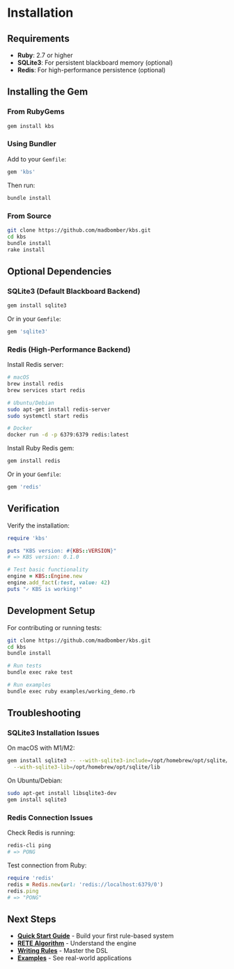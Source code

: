 # Installation

## Requirements

- **Ruby**: 2.7 or higher
- **SQLite3**: For persistent blackboard memory (optional)
- **Redis**: For high-performance persistence (optional)

## Installing the Gem

### From RubyGems

```bash
gem install kbs
```

### Using Bundler

Add to your `Gemfile`:

```ruby
gem 'kbs'
```

Then run:

```bash
bundle install
```

### From Source

```bash
git clone https://github.com/madbomber/kbs.git
cd kbs
bundle install
rake install
```

## Optional Dependencies

### SQLite3 (Default Blackboard Backend)

```bash
gem install sqlite3
```

Or in your `Gemfile`:

```ruby
gem 'sqlite3'
```

### Redis (High-Performance Backend)

Install Redis server:

```bash
# macOS
brew install redis
brew services start redis

# Ubuntu/Debian
sudo apt-get install redis-server
sudo systemctl start redis

# Docker
docker run -d -p 6379:6379 redis:latest
```

Install Ruby Redis gem:

```bash
gem install redis
```

Or in your `Gemfile`:

```ruby
gem 'redis'
```

## Verification

Verify the installation:

```ruby
require 'kbs'

puts "KBS version: #{KBS::VERSION}"
# => KBS version: 0.1.0

# Test basic functionality
engine = KBS::Engine.new
engine.add_fact(:test, value: 42)
puts "✓ KBS is working!"
```

## Development Setup

For contributing or running tests:

```bash
git clone https://github.com/madbomber/kbs.git
cd kbs
bundle install

# Run tests
bundle exec rake test

# Run examples
bundle exec ruby examples/working_demo.rb
```

## Troubleshooting

### SQLite3 Installation Issues

On macOS with M1/M2:

```bash
gem install sqlite3 -- --with-sqlite3-include=/opt/homebrew/opt/sqlite/include \
  --with-sqlite3-lib=/opt/homebrew/opt/sqlite/lib
```

On Ubuntu/Debian:

```bash
sudo apt-get install libsqlite3-dev
gem install sqlite3
```

### Redis Connection Issues

Check Redis is running:

```bash
redis-cli ping
# => PONG
```

Test connection from Ruby:

```ruby
require 'redis'
redis = Redis.new(url: 'redis://localhost:6379/0')
redis.ping
# => "PONG"
```

## Next Steps

- **[Quick Start Guide](quick-start.md)** - Build your first rule-based system
- **[RETE Algorithm](architecture/rete-algorithm.md)** - Understand the engine
- **[Writing Rules](guides/writing-rules.md)** - Master the DSL
- **[Examples](examples/index.md)** - See real-world applications
